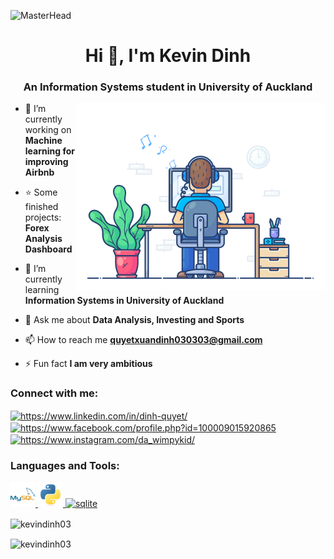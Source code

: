 ![MasterHead](https://cdnb.artstation.com/p/assets/images/images/064/767/201/original/ash-emritte-pcscreen6.gif?1688686432)
<h1 align="center">Hi 👋, I'm Kevin Dinh</h1>
<h3 align="center">An Information Systems student in University of Auckland</h3>
<img align="right" alt="Coding" width="400" src="https://raw.githubusercontent.com/SupianIDz/SupianIDz/main/coding.gif">


- 🔭 I’m currently working on **Machine learning for improving Airbnb**

- ⭐ Some finished projects: **Forex Analysis Dashboard**

- 🌱 I’m currently learning **Information Systems in University of Auckland**

- 💬 Ask me about **Data Analysis, Investing and Sports**

- 📫 How to reach me **quyetxuandinh030303@gmail.com**

- ⚡ Fun fact **I am very ambitious**

<h3 align="left">Connect with me:</h3>
<p align="left">
<a href="https://linkedin.com/in/https://www.linkedin.com/in/dinh-quyet/" target="blank"><img align="center" src="https://raw.githubusercontent.com/rahuldkjain/github-profile-readme-generator/master/src/images/icons/Social/linked-in-alt.svg" alt="https://www.linkedin.com/in/dinh-quyet/" height="30" width="40" /></a>
<a href="https://fb.com/https://www.facebook.com/profile.php?id=100009015920865" target="blank"><img align="center" src="https://raw.githubusercontent.com/rahuldkjain/github-profile-readme-generator/master/src/images/icons/Social/facebook.svg" alt="https://www.facebook.com/profile.php?id=100009015920865" height="30" width="40" /></a>
<a href="https://instagram.com/https://www.instagram.com/da_wimpykid/" target="blank"><img align="center" src="https://raw.githubusercontent.com/rahuldkjain/github-profile-readme-generator/master/src/images/icons/Social/instagram.svg" alt="https://www.instagram.com/da_wimpykid/" height="30" width="40" /></a>
</p>

<h3 align="left">Languages and Tools:</h3>
<p align="left"> <a href="https://www.mysql.com/" target="_blank" rel="noreferrer"> <img src="https://raw.githubusercontent.com/devicons/devicon/master/icons/mysql/mysql-original-wordmark.svg" alt="mysql" width="40" height="40"/> </a> <a href="https://www.python.org" target="_blank" rel="noreferrer"> <img src="https://raw.githubusercontent.com/devicons/devicon/master/icons/python/python-original.svg" alt="python" width="40" height="40"/> </a> <a href="https://www.sqlite.org/" target="_blank" rel="noreferrer"> <img src="https://www.vectorlogo.zone/logos/sqlite/sqlite-icon.svg" alt="sqlite" width="40" height="40"/> </a> </p>

<p><img align="center" src="https://github-readme-stats.vercel.app/api/top-langs?username=kevindinh03&show_icons=true&locale=en&layout=compact" alt="kevindinh03" /></p>

<p><img align="center" src="https://github-readme-streak-stats.herokuapp.com/?user=kevindinh03&" alt="kevindinh03" /></p>
